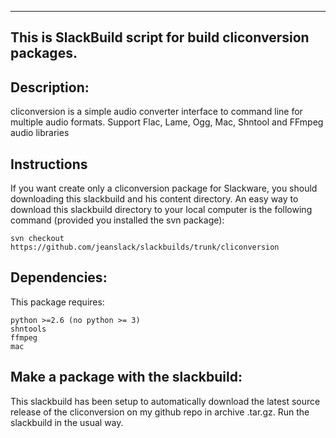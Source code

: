 ---------------------------------------------------------
This is SlackBuild script for build cliconversion packages.
---------------------------------------------------------

Description:
----
cliconversion is a simple audio converter interface to command line for 
multiple audio formats. Support Flac, Lame, Ogg, Mac, Shntool and FFmpeg 
audio libraries 

Instructions
---- 
If you want create only a cliconversion package for Slackware, you should 
downloading this slackbuild and his content directory. An easy way to download 
this slackbuild directory to your local computer is the following command 
(provided you installed the svn package):

    svn checkout https://github.com/jeanslack/slackbuilds/trunk/cliconversion

Dependencies:
----
This package requires:
 
    python >=2.6 (no python >= 3)
    shntools 
    ffmpeg 
    mac

Make a package with the slackbuild:
----
This slackbuild has been setup to automatically download the latest source 
release of the cliconversion on my github repo in archive .tar.gz.
Run the slackbuild in the usual way.
